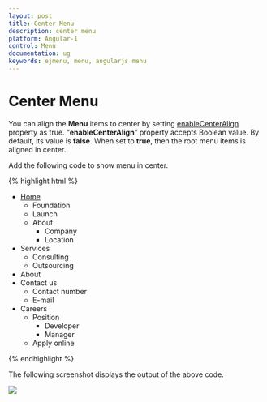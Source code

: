 ```yaml
---
layout: post
title: Center-Menu
description: center menu
platform: Angular-1
control: Menu
documentation: ug
keywords: ejmenu, menu, angularjs menu
---
```


# Center Menu

You can align the **Menu** items to center by setting [enableCenterAlign](https://help.syncfusion.com/api/js/ejmenu#members:enablecenteralign) property as true. “**enableCenterAlign**” property accepts Boolean value. By default, its value is **false**. When set to **true**, then the root menu items is aligned in center.

Add the following code to show menu in center.

{% highlight html %}
    
<div>
   <ul id="menucontrol" ej-menu e-width="500" e-enablecenteralign="true">
        <li id="home">
            <a href="#">Home</a>
            <ul>
                <li><a>Foundation</a></li>
                <li><a>Launch</a></li>
                <li>
                    <a>About</a>
                    <ul>
                        <li><a>Company</a></li>
                        <li><a>Location</a></li>
                    </ul>
                </li>
            </ul>
        </li>
        <li id="Services">
            <a>Services</a>
            <ul>
                <li><a>Consulting</a></li>
                <li><a>Outsourcing</a></li>
            </ul>
        </li>
        <li id="About"><a>About</a></li>
        <li id="Contact">
            <a>Contact us</a>
            <ul>
                <li><a>Contact number</a></li>
                <li><a>E-mail</a></li>
            </ul>
        </li>
        <li id="Careers">
            <a>Careers</a>
            <ul>
                <li>
                    <a>Position</a>
                    <ul>
                        <li><a>Developer</a></li>
                        <li><a>Manager</a></li>
                    </ul>
                </li>
                <li><a>Apply online</a></li>
            </ul>
        </li>
    </ul>
</div>

{% endhighlight %}

The following screenshot displays the output of the above code.

![](/js/Menu/Center-Menu_images/Center-Menu_img1.png) 